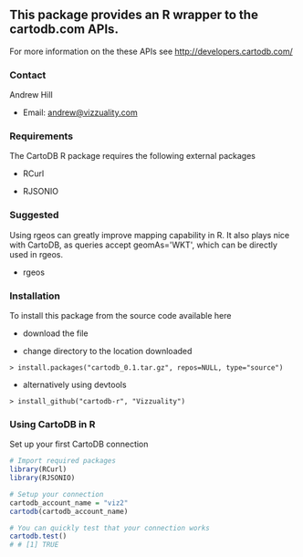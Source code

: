 ## This package provides an R wrapper to the cartodb.com APIs.

For more information on the these APIs see http://developers.cartodb.com/

### Contact

Andrew Hill

- Email: andrew@vizzuality.com
 
### Requirements

The CartoDB R package requires the following external packages

- RCurl
   
- RJSONIO
      
### Suggested

Using rgeos can greatly improve mapping capability in R. It also plays nice with CartoDB, as queries accept geomAs='WKT', which can be directly used in rgeos.

- rgeos

### Installation
       
To install this package from the source code available here

- download the file
    
- change directory to the location downloaded
            
`> install.packages("cartodb_0.1.tar.gz", repos=NULL, type="source")`

- alternatively using devtools

`> install_github("cartodb-r", "Vizzuality")`

### Using CartoDB in R

Set up your first CartoDB connection

```R
# Import required packages
library(RCurl)
library(RJSONIO)

# Setup your connection
cartodb_account_name = "viz2"
cartodb(cartodb_account_name)

# You can quickly test that your connection works
cartodb.test()
# # [1] TRUE

```

           